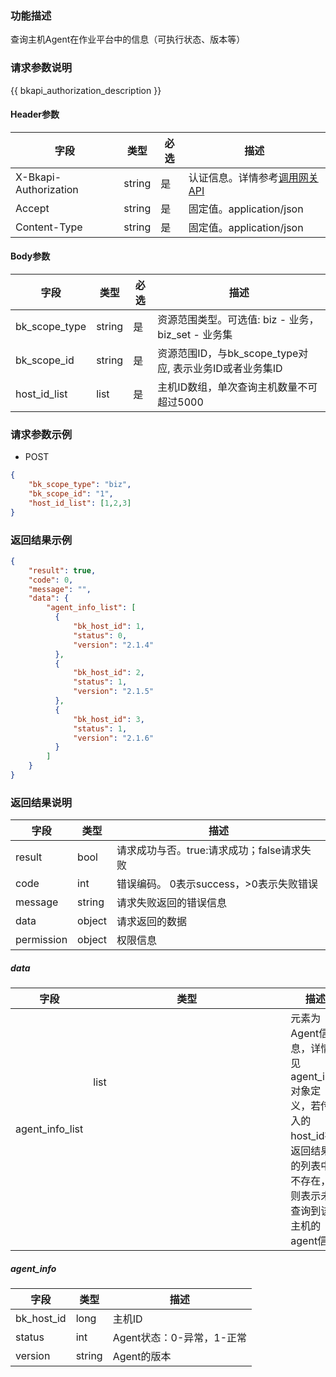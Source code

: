 ### 功能描述

查询主机Agent在作业平台中的信息（可执行状态、版本等）

### 请求参数说明

{{ bkapi_authorization_description }}

#### Header参数

| 字段      |  类型      | 必选   |  描述      |
|-----------|------------|--------|------------|
| X-Bkapi-Authorization       |  string    | 是     | 认证信息。详情参考[调用网关 API](https://github.com/TencentBlueKing/BKDocs/blob/master/ZH/7.0/APIGateway/apigateway/use-api/use-apigw-api.md) |
| Accept       |  string    | 是     | 固定值。application/json|
| Content-Type |  string    | 是     | 固定值。application/json|

#### Body参数

| 字段                    |  类型         | 必选   |  描述      |
|------------------------|--------------|-------|------------|
| bk_scope_type          | string       | 是     | 资源范围类型。可选值: biz - 业务，biz_set - 业务集 |
| bk_scope_id            | string       | 是     | 资源范围ID，与bk_scope_type对应, 表示业务ID或者业务集ID |
| host_id_list           | list<long>   | 是     | 主机ID数组，单次查询主机数量不可超过5000  |


### 请求参数示例

- POST
```json
{
    "bk_scope_type": "biz",
    "bk_scope_id": "1",
    "host_id_list": [1,2,3]
}
```

### 返回结果示例

```json
{
    "result": true,
    "code": 0,
    "message": "",
    "data": {
        "agent_info_list": [
          {
              "bk_host_id": 1,
              "status": 0,
              "version": "2.1.4"
          },
          {
              "bk_host_id": 2,
              "status": 1,
              "version": "2.1.5"
          },
          {
              "bk_host_id": 3,
              "status": 1,
              "version": "2.1.6"
          }
        ]
    }
}
```
### 返回结果说明

| 字段      | 类型      | 描述      |
|-----------|-----------|-----------|
| result       | bool   | 请求成功与否。true:请求成功；false请求失败 |
| code         | int    | 错误编码。 0表示success，>0表示失败错误 |
| message      | string | 请求失败返回的错误信息|
| data         | object | 请求返回的数据|
| permission   | object | 权限信息|

##### data

| 字段                   | 类型            | 描述      |
|-----------------------|----------------|-----------|
| agent_info_list       | list<object>   | 元素为Agent信息，详情见agent_info对象定义，若传入的host_id在返回结果的列表中不存在，则表示未查询到该主机的agent信息 |


##### agent_info

| 字段             | 类型              | 描述      |
|-----------------|------------------|-----------|
| bk_host_id      | long             | 主机ID     |
| status          | int              | Agent状态：0-异常，1-正常 |
| version         | string           | Agent的版本 |
